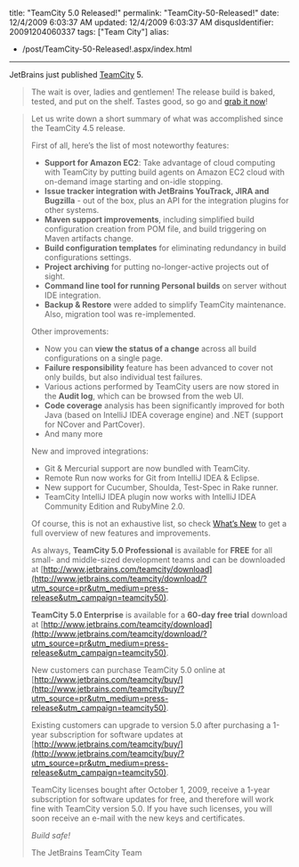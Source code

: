 title: "TeamCity 5.0 Released!"
permalink: "TeamCity-50-Released!"
date: 12/4/2009 6:03:37 AM
updated: 12/4/2009 6:03:37 AM
disqusIdentifier: 20091204060337
tags: ["Team City"]
alias:
 - /post/TeamCity-50-Released!.aspx/index.html
---
JetBrains just published [TeamCity](http://www.jetbrains.com/teamcity/index.html) 5.

> The wait is over, ladies and gentlemen! The release build is baked, tested, and put on the shelf. Tastes good, so go and [grab it now](http://www.jetbrains.com/teamcity/download/index.html)!
<!-- more -->
> 
> Let us write down a short summary of what was accomplished since the TeamCity 4.5 release.
> 
> First of all, here’s the list of most noteworthy features:
> 
> *   **Support for Amazon EC2**: Take advantage of cloud computing with TeamCity by putting build agents on Amazon EC2 cloud with on-demand image starting and on-idle stopping.
> *   **Issue tracker integration with JetBrains YouTrack, JIRA and Bugzilla** - out of the box, plus an API for the integration plugins for other systems.
> *   **Maven support improvements**, including simplified build configuration creation from POM file, and build triggering on Maven artifacts change.
> *   **Build configuration templates** for eliminating redundancy in build configurations settings.
> *   **Project archiving** for putting no-longer-active projects out of sight.
> *   **Command line tool for running Personal builds** on server without IDE integration.
> *   **Backup & Restore** were added to simplify TeamCity maintenance. Also, migration tool was re-implemented.
> 
> Other improvements:
> 
> *   Now you can **view the status of a change** across all build configurations on a single page.
> *   **Failure responsibility** feature has been advanced to cover not only builds, but also individual test failures.
> *   Various actions performed by TeamCity users are now stored in the **Audit log**, which can be browsed from the web UI.
> *   **Code coverage** analysis has been significantly improved for both Java (based on IntelliJ IDEA coverage engine) and .NET (support for NCover and PartCover).
> *   And many more
> 
> New and improved integrations:
> 
> *   Git & Mercurial support are now bundled with TeamCity.
> *   Remote Run now works for Git from IntelliJ IDEA & Eclipse.
> *   New support for Cucumber, Shoulda, Test-Spec in Rake runner.
> *   TeamCity IntelliJ IDEA plugin now works with IntelliJ IDEA Community Edition and RubyMine 2.0.
> 
> Of course, this is not an exhaustive list, so check [What’s New](http://www.jetbrains.net/confluence/display/TCD5/What%27s+New+in+TeamCity+5.0) to get a full overview of new features and improvements.
> 
> As always, **TeamCity 5.0 Professional** is available for **FREE** for all small- and middle-sized development teams and can be downloaded at [http://www.jetbrains.com/teamcity/download](http://www.jetbrains.com/teamcity/download/?utm_source=pr&utm_medium=press-release&utm_campaign=teamcity50).
> 
> **TeamCity 5.0 Enterprise** is available for a **60-day free trial** download at [http://www.jetbrains.com/teamcity/download](http://www.jetbrains.com/teamcity/download/?utm_source=pr&utm_medium=press-release&utm_campaign=teamcity50).
> 
> New customers can purchase TeamCity 5.0 online at [http://www.jetbrains.com/teamcity/buy/](http://www.jetbrains.com/teamcity/buy/?utm_source=pr&utm_medium=press-release&utm_campaign=teamcity50).
> 
> Existing customers can upgrade to version 5.0 after purchasing a 1-year subscription for software updates at [http://www.jetbrains.com/teamcity/buy/](http://www.jetbrains.com/teamcity/buy/?utm_source=pr&utm_medium=press-release&utm_campaign=teamcity50).
> 
> TeamCity licenses bought after October 1, 2009, receive a 1-year subscription for software updates for free, and therefore will work fine with TeamCity version 5.0. If you have such licenses, you will soon receive an e-mail with the new keys and certificates.
> 
> *Build safe!*
> 
> The JetBrains TeamCity Team
